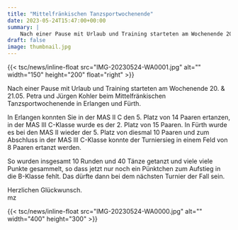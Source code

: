 ```yaml
---
title: "Mittelfränkischen Tanzsportwochenende"
date: 2023-05-24T15:47:00+00:00
summary: |
    Nach einer Pause mit Urlaub und Training starteten am Wochenende 20. & 21.05. Petra und Jürgen Kohler beim Mittelfränkischen Tanzsportwochenende in Erlangen und Fürth.
draft: false
image: thumbnail.jpg
---
```


{{< tsc/news/inline-float src="IMG-20230524-WA0001.jpg" alt="" width="150" height="200" float="right" >}}

Nach einer Pause mit Urlaub und Training starteten am Wochenende 20. & 21.05. Petra und Jürgen Kohler beim Mittelfränkischen Tanzsportwochenende in Erlangen und Fürth.

In Erlangen konnten Sie in der MAS II C den 5. Platz von 14 Paaren ertanzen, in der MAS III C-Klasse wurde es der 2. Platz von 15 Paaren. In Fürth wurde es bei den MAS II wieder der 5. Platz von diesmal 10 Paaren und zum Abschluss in der MAS III C-Klasse konnte der Turniersieg in einem Feld von 8 Paaren ertanzt werden.

So wurden insgesamt 10 Runden und 40 Tänze getanzt und viele viele Punkte gesammelt, so dass jetzt nur noch ein Pünktchen zum Aufstieg in die B-Klasse fehlt. Das dürfte dann bei dem nächsten Turnier der Fall sein.

Herzlichen Glückwunsch.  
mz

{{< tsc/news/inline-float src="IMG-20230524-WA0000.jpg" alt="" width="400" height="300" >}}


